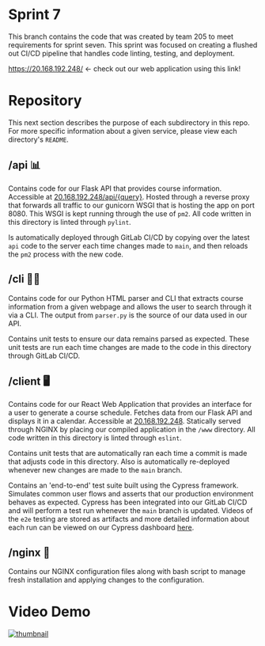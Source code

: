 # Sprint 7
This branch contains the code that was created by team 205 to meet requirements for sprint seven. This sprint was focused on creating a flushed out CI/CD pipeline that handles code linting, testing, and deployment.

https://20.168.192.248/ <- check out our web application using this link!


# Repository

This next section describes the purpose of each subdirectory in this repo. For more specific information about a given service, please view each directory's `README`.

## /api 📊

Contains code for our Flask API that provides course information. Accessible at [20.168.192.248/api/{query}](https://20.168.192.248/api/courses). Hosted through a reverse proxy that forwards all traffic to our gunicorn WSGI that is hosting the app on port 8080. This WSGI is kept running through the use of `pm2`. All code written in this directory is linted through `pylint`.

Is automatically deployed through GitLab CI/CD by copying over the latest `api` code to the server each time changes made to `main`, and then reloads the `pm2` process with the new code.

## /cli 🧑‍💻

Contains code for our Python HTML parser and CLI that extracts course information from a given webpage and allows the user to search through it via a CLI. The output from `parser.py` is the source of our data used in our API.

Contains unit tests to ensure our data remains parsed as expected. These unit tests are run each time changes are made to the code in this directory through GitLab CI/CD.

## /client 🖥

Contains code for our React Web Application that provides an interface for a user to generate a course schedule. Fetches data from our Flask API and displays it in a calendar. Accessible at [20.168.192.248](https://20.168.192.248). Statically served through NGINX by placing our compiled application in the `/www` directory. All code written in this directory is linted through `eslint`.

Contains unit tests that are automatically ran each time a commit is made that adjusts code in this directory. Also is automatically re-deployed whenever new changes are made to the `main` branch.

Contains an 'end-to-end' test suite built using the Cypress framework. Simulates common user flows and asserts that our production environment behaves as expected. Cypress has been integrated into our GitLab CI/CD and will perform a test run whenever the `main` branch is updated. Videos of the `e2e` testing are stored as artifacts and more detailed information about each run can be viewed on our Cypress dashboard [here](https://dashboard.cypress.io/projects/q43meb/).

## /nginx 📡

Contains our NGINX configuration files along with bash script to manage fresh installation and applying changes to the configuration.

# Video Demo
[![thumbnail](https://i.etsystatic.com/10919371/r/il/155a7d/1563938723/il_570xN.1563938723_1rmr.jpg)](https://share.vidyard.com/watch/Co7DsVx9DhAwgtctCrmYJV?)
